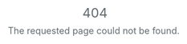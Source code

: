 <!DOCTYPE html>
<html lang="en">
<head>
    <meta charset="utf-8">
    <meta name="viewport" content="width=device-width, initial-scale=1">
    <meta name="robots" content="noindex, nofollow" />
    <title>Error 404</title>
    <link rel="dns-prefetch" href="//fonts.gstatic.com">
    <style>
        html,body {background-color:#fff;color:#636b6f;height:100vh;margin:0}
        .full-height {height:100vh}
        .flex-center {align-items:center;display:flex;justify-content:center}
        .position-ref {position:relative}
        .code {font-size:26px;padding:0 10px 0 15px;text-align:center}
        .message {font-size:18px;text-align:center;padding:10px}
    </style>
</head>
<body>
<div class="full-height">
    <div class="code">
        404
    </div>
    <div class="message">
        The requested page could not be found.
    </div>
</div>
</body>
</html>
